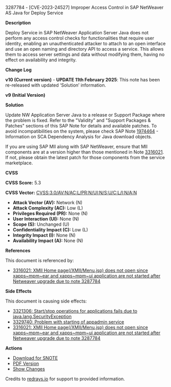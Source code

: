 3287784 - [CVE-2023-24527] Improper Access Control in SAP NetWeaver AS Java for Deploy Service

**Description**

Deploy Service in SAP NetWeaver Application Server Java does not perform any access control checks for functionalities that require user identity, enabling an unauthenticated attacker to attach to an open interface and use an open naming and directory API to access a service. This allows them to access server settings and data without modifying them, having no effect on availability and integrity.

**Change Log**

**v10 (Current version)** - **UPDATE 11th February 2025**: This note has been re-released with updated ‘Solution’ information.

**v9 (Initial Version)**

**Solution**

Update NW Application Server Java to a release or Support Package where the problem is fixed. Refer to the "Validity" and "Support Packages & Patches" sections of this SAP Note for details and available patches. To avoid incompatibilities on the system, please check SAP Note [1974464](https://me.sap.com/notes/1974464) - Information on SCA Dependency Analysis for Java download objects.

If you are using SAP MII along with SAP NetWeaver, ensure that MII components are at a version higher than those mentioned in Note [3316021](https://me.sap.com/notes/3316021). If not, please obtain the latest patch for those components from the service marketplace.

**CVSS**

**CVSS Score:** 5.3

**CVSS Vector:** [CVSS:3.0/AV:N/AC:L/PR:N/UI:N/S:U/C:L/I:N/A:N](https://me.sap.com/notes/3287784)

- **Attack Vector (AV):** Network (N)
- **Attack Complexity (AC):** Low (L)
- **Privileges Required (PR):** None (N)
- **User Interaction (UI):** None (N)
- **Scope (S):** Unchanged (U)
- **Confidentiality Impact (C):** Low (L)
- **Integrity Impact (I):** None (N)
- **Availability Impact (A):** None (N)

**References**

This document is referenced by:

- [3316021: XMII Home page(/XMII/Menu.jsp) does not open since xapps~mpm~ear and xapps~mpm~ui application are not started after Netweaver upgrade due to note 3287784](https://me.sap.com/notes/3316021)

**Side Effects**

This document is causing side effects:

- [3321306: Start/stop operations for applications fails due to java.lang.SecurityException](https://me.sap.com/notes/3321306)
- [3329740: Problem with starting of appadmin service](https://me.sap.com/notes/3329740)
- [3316021: XMII Home page(/XMII/Menu.jsp) does not open since xapps~mpm~ear and xapps~mpm~ui application are not started after Netweaver upgrade due to note 3287784](https://me.sap.com/notes/3316021)

**Actions**

- [Download for SNOTE](https://notesdownloads.sap.com/note/0040000000433732023)
- [PDF Version](https://userapps.support.sap.com/sap/support/sfm/notes/print/0003287784?language=en-US&token=0D2B4D26478A459371C5FD6C96DEEFFE)
- [Show Changes](https://me.sap.com/notesLatestChanges/0003287784/E/diff)

Credits to [redrays.io](https://redrays.io) for support to provided information.